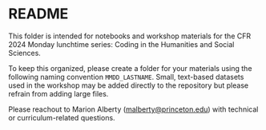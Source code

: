 # README
This folder is intended for notebooks and workshop materials for the CFR 2024 Monday lunchtime series: Coding in the Humanities and Social Sciences. 

To keep this organized, please create a folder for your materials using the following naming convention `MMDD_LASTNAME`. Small, text-based datasets used in the workshop may be added directly to the repository but please refrain from adding large files.

Please reachout to Marion Alberty (malberty@princeton.edu) with technical or curriculum-related questions.